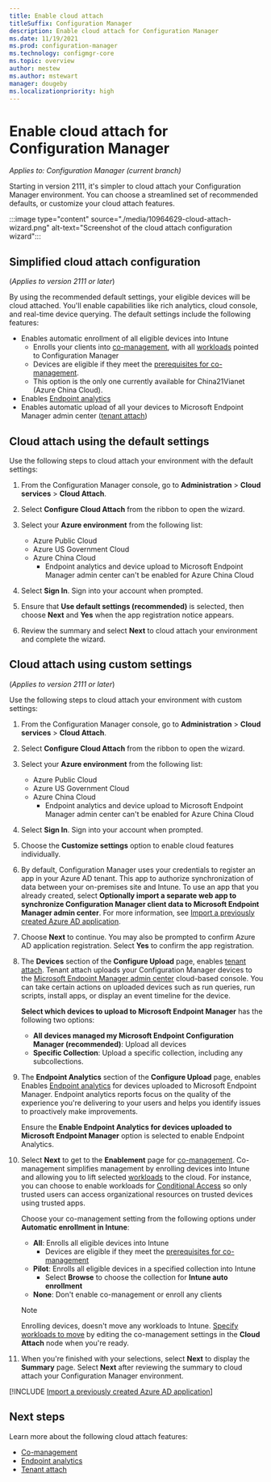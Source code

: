 ```yaml
---
title: Enable cloud attach
titleSuffix: Configuration Manager
description: Enable cloud attach for Configuration Manager
ms.date: 11/19/2021
ms.prod: configuration-manager
ms.technology: configmgr-core
ms.topic: overview
author: mestew
ms.author: mstewart
manager: dougeby
ms.localizationpriority: high
---
```


# Enable cloud attach for Configuration Manager

*Applies to: Configuration Manager (current branch)*

Starting in version 2111, it's simpler to cloud attach your Configuration Manager environment. You can choose a streamlined set of recommended defaults, or customize your cloud attach features.

:::image type="content" source="./media/10964629-cloud-attach-wizard.png" alt-text="Screenshot of the cloud attach configuration wizard":::

## <a name="bkmk_attach"></a> Simplified cloud attach configuration
<!--10964629-->
(*Applies to version 2111 or later*)

By using the recommended default settings, your eligible devices will be cloud attached. You'll enable capabilities like rich analytics, cloud console, and real-time device querying. The default settings include the following features:

- Enables automatic enrollment of all eligible devices into Intune
    - Enrolls your clients into [co-management](../comanage/tutorial-co-manage-clients.md?toc=/mem/configmgr/cloud-attach/toc.json&bc=/mem/configmgr/cloud-attach/breadcrumb/toc.json), with all [workloads](../comanage/workloads.md?toc=/mem/configmgr/cloud-attach/toc.json&bc=/mem/configmgr/cloud-attach/breadcrumb/toc.json) pointed to Configuration Manager
    - Devices are eligible if they meet the [prerequisites for co-management](../comanage/overview.md?toc=/mem/configmgr/cloud-attach/toc.json&bc=/mem/configmgr/cloud-attach/breadcrumb/toc.json#prerequisites).
    - This option is the only one currently available for China21Vianet (Azure China Cloud).
- Enables [Endpoint analytics](../../analytics/scores.md?toc=/mem/configmgr/cloud-attach/toc.json&bc=/mem/configmgr/cloud-attach/breadcrumb/toc.json)
- Enables automatic upload of all your devices to Microsoft Endpoint Manager admin center ([tenant attach](../tenant-attach/device-sync-actions.md?toc=/mem/configmgr/cloud-attach/toc.json&bc=/mem/configmgr/cloud-attach/breadcrumb/toc.json))

## Cloud attach using the default settings

Use the following steps to cloud attach your environment with the default settings:
  
1. From the Configuration Manager console, go to **Administration** > **Cloud services** > **Cloud Attach**.
1. Select **Configure Cloud Attach** from the ribbon to open the wizard.
1. Select your **Azure environment** from the following list:
   - Azure Public Cloud
   - Azure US Government Cloud
   - Azure China Cloud
      - Endpoint analytics and device upload to Microsoft Endpoint Manager admin center can't be enabled for Azure China Cloud

1. Select **Sign In**. Sign into your account when prompted.
1. Ensure that **Use default settings (recommended)** is selected, then choose **Next** and **Yes** when the app registration notice appears.  
1. Review the summary and select **Next** to cloud attach your environment and complete the wizard.

## Cloud attach using custom settings
<!--10964629-->
(*Applies to version 2111 or later*)

Use the following steps to cloud attach your environment with custom settings:

1. From the Configuration Manager console, go to **Administration** > **Cloud services** > **Cloud Attach**.
1. Select **Configure Cloud Attach** from the ribbon to open the wizard.
1. Select your **Azure environment** from the following list:
   - Azure Public Cloud
   - Azure US Government Cloud
   - Azure China Cloud
      - Endpoint analytics and device upload to Microsoft Endpoint Manager admin center can't be enabled for Azure China Cloud
1. Select **Sign In**. Sign into your account when prompted.
1. Choose the **Customize settings** option to enable cloud features individually.
1. By default, Configuration Manager uses your credentials to register an app in your Azure AD tenant. This app to authorize synchronization of data between your on-premises site and Intune. To use an app that you already created, select  **Optionally import a separate web app to synchronize Configuration Manager client data to Microsoft Endpoint Manager admin center**. For more information, see [Import a previously created Azure AD application](#bkmk_aad_app).

1. Choose **Next** to continue. You may also be prompted to confirm Azure AD application registration. Select **Yes** to confirm the app registration.
1. The **Devices** section of the **Configure Upload** page, enables [tenant attach](../tenant-attach/device-sync-actions.md?toc=/mem/configmgr/cloud-attach/toc.json&bc=/mem/configmgr/cloud-attach/breadcrumb/toc.json). Tenant attach uploads your Configuration Manager devices to the [Microsoft Endpoint Manager admin center](https://endpoint.microsoft.com/) cloud-based console. You can take certain actions on uploaded devices such as run queries, run scripts, install apps, or display an event timeline for the device.

   **Select which devices to upload to Microsoft Endpoint Manager** has the following two options:
   - **All devices managed my Microsoft Endpoint Configuration Manager (recommended)**: Upload all devices
   - **Specific Collection**: Upload a specific collection, including any subcollections.

1. The **Endpoint Analytics** section of the **Configure Upload** page, enables Enables [Endpoint analytics](../../analytics/scores.md?toc=/mem/configmgr/cloud-attach/toc.json&bc=/mem/configmgr/cloud-attach/breadcrumb/toc.json) for devices uploaded to Microsoft Endpoint Manager. Endpoint analytics reports focus on the quality of the experience you're delivering to your users and helps you identify issues to proactively make improvements.

   Ensure the **Enable Endpoint Analytics for devices uploaded to Microsoft Endpoint Manager** option is selected to enable Endpoint Analytics.

1. Select **Next** to get to the **Enablement** page for [co-management](../comanage/tutorial-co-manage-clients.md?toc=/mem/configmgr/cloud-attach/toc.json&bc=/mem/configmgr/cloud-attach/breadcrumb/toc.json). Co-management simplifies management by enrolling devices into Intune and allowing you to lift selected [workloads](../comanage/workloads.md?toc=/mem/configmgr/cloud-attach/toc.json&bc=/mem/configmgr/cloud-attach/breadcrumb/toc.json) to the cloud. For instance, you can choose to enable workloads for [Conditional Access](../comanage/quickstart-conditional-access.md?toc=/mem/configmgr/cloud-attach/toc.json&bc=/mem/configmgr/cloud-attach/breadcrumb/toc.json) so only trusted users can access organizational resources on trusted devices using trusted apps.

   Choose your co-management setting from the following options under **Automatic enrollment in Intune**:
      - **All**: Enrolls all eligible devices into Intune
        - Devices are eligible if they meet the [prerequisites for co-management](../comanage/overview.md?toc=/mem/configmgr/cloud-attach/toc.json&bc=/mem/configmgr/cloud-attach/breadcrumb/toc.json#prerequisites)
      - **Pilot**: Enrolls all eligible devices in a specified collection into Intune
         - Select **Browse** to choose the collection for **Intune auto enrollment**
      - **None**: Don't enable co-management or enroll any clients
      
    > [!NOTE]
    > Enrolling devices, doesn't move any workloads to Intune. [Specify workloads to move](../comanage/how-to-switch-workloads.md?toc=/mem/configmgr/cloud-attach/toc.json&bc=/mem/configmgr/cloud-attach/breadcrumb/toc.json) by editing the co-management settings in the **Cloud Attach** node when you're ready.
1. When you're finished with your selections, select **Next** to display the **Summary** page. Select **Next** after reviewing the summary to cloud attach your Configuration Manager environment.

[!INCLUDE [Import a previously created Azure AD application](../tenant-attach/includes/import-azure-app.md)]

## Next steps

Learn more about the following cloud attach features:

- [Co-management](../comanage/tutorial-co-manage-clients.md?toc=/mem/configmgr/cloud-attach/toc.json&bc=/mem/configmgr/cloud-attach/breadcrumb/toc.json)
- [Endpoint analytics](../../analytics/scores.md?toc=/mem/configmgr/cloud-attach/toc.json&bc=/mem/configmgr/cloud-attach/breadcrumb/toc.json)
- [Tenant attach](../tenant-attach/device-sync-actions.md?toc=/mem/configmgr/cloud-attach/toc.json&bc=/mem/configmgr/cloud-attach/breadcrumb/toc.json)
